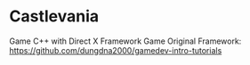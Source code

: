 # Castlevania
Game C++ with Direct X Framework
Game Original Framework: https://github.com/dungdna2000/gamedev-intro-tutorials
